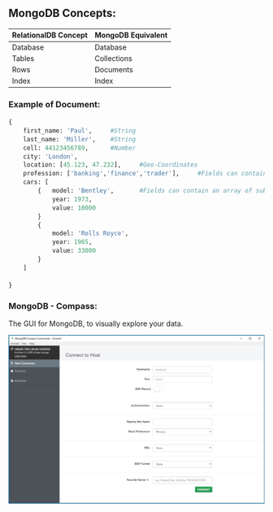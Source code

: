 ## MongoDB Concepts:

| RelationalDB Concept | MongoDB Equivalent |
| --- | --- |
| Database | Database |
| Tables | Collections |
| Rows | Documents |
| Index | Index |

### Example of Document:
```python
{
    first_name: 'Paul',     #String
    last_name: 'Miller',    #String
    cell: 44123456789,      #Number
    city: 'London',
    location: [45.123, 47.232],     #Geo-Coordinates
    profession: ['banking','finance','trader'],     #Fields can contain Arrays
    cars: [ 
        {   model: 'Bentley',       #Fields can contain an array of sub-documents
            year: 1973,
            value: 10000
        }
        {
            model: 'Rolls Royce',
            year: 1965,
            value: 33000
        }
    ]

}
```


### MongoDB - Compass:

The GUI for MongoDB, to visually explore your data.

![MongoDB - Compass](MongoDB_Compass.jpg)
